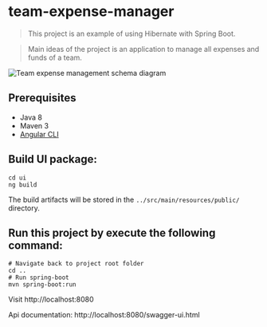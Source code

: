 team-expense-manager
====================

> This project is an example of using Hibernate with Spring Boot.

> Main ideas of the project is an application to manage all expenses and funds of a team.

![Team expense management schema diagram](doc/TeamExpenseManager.png "Team expense management schema diagram")

## Prerequisites

* Java 8
* Maven 3
* [Angular CLI](https://github.com/angular/angular-cli)

## Build UI package:
```
cd ui
ng build
```
The build artifacts will be stored in the `../src/main/resources/public/` directory.

## Run this project by execute the following command:
```
# Navigate back to project root folder
cd ..
# Run spring-boot
mvn spring-boot:run
```

Visit http://localhost:8080

Api documentation: http://localhost:8080/swagger-ui.html

